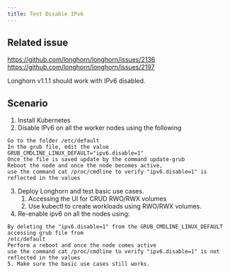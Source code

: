 ```yaml
---
title: Test Disable IPv6
---
```


## Related issue

https://github.com/longhorn/longhorn/issues/2136
https://github.com/longhorn/longhorn/issues/2197

Longhorn v1.1.1 should work with IPv6 disabled.

## Scenario
1. Install Kubernetes 
2. Disable IPv6 on all the worker nodes using the following 
```
Go to the folder /etc/default
In the grub file, edit the value GRUB_CMDLINE_LINUX_DEFAULT="ipv6.disable=1"
Once the file is saved update by the command update-grub
Reboot the node and once the node becomes active, 
use the command cat /proc/cmdline to verify "ipv6.disable=1" is reflected in the values 
```
3. Deploy Longhorn and test basic use cases.
    1. Accessing the UI for CRUD RWO/RWX volumes
    2. Use kubectl to create workloads using RWO/RWX volumes.
4. Re-enable ipv6 on all the nodes using:
```
By deleting the "ipv6.disable=1" from the GRUB_CMDLINE_LINUX_DEFAULT accessing grub file from
/etc/default
Perform a reboot and once the node comes active 
use the command cat /proc/cmdline to verify "ipv6.disable=1" is not reflected in the values
5. Make sure the basic use cases still works.
